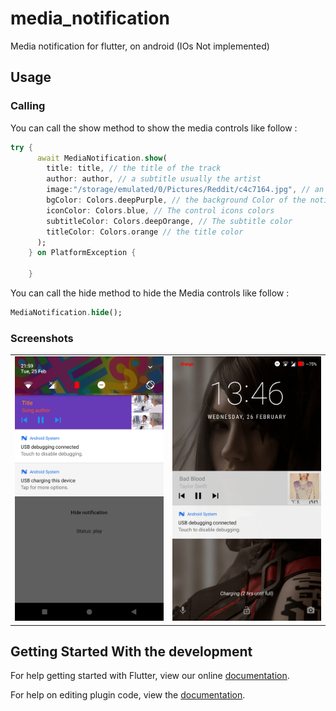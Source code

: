 # media_notification

Media notification for flutter, on android (IOs Not implemented)

## Usage


### Calling
You can call the show method to show the media controls like follow :

```dart
try {
      await MediaNotification.show(
        title: title, // the title of the track
        author: author, // a subtitle usually the artist
        image:"/storage/emulated/0/Pictures/Reddit/c4c7164.jpg", // an image, Must be a URI
        bgColor: Colors.deepPurple, // the background Color of the notification panel
        iconColor: Colors.blue, // The control icons colors
        subtitleColor: Colors.deepOrange, // The subtitle color
        titleColor: Colors.orange // the title color
      );
    } on PlatformException {

    }
```

You can call the hide method to hide the Media controls like follow :

```dart
MediaNotification.hide();
```


### Screenshots

|                                           |                                           |
| ----------------------------------------- | ----------------------------------------- |
| <img src="screenshots/scrs.png" width="250"> | <img src="screenshots/scrs2.png" width="250"> |

## Getting Started With the development

For help getting started with Flutter, view our online
[documentation](https://flutter.io/).

For help on editing plugin code, view the [documentation](https://flutter.io/platform-plugins/#edit-code).